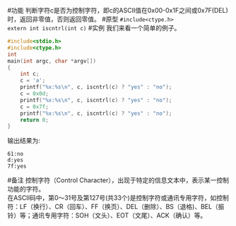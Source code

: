 #功能
判断字符c是否为控制字符，即c的ASCII值在0x00-0x1F之间或0x7F(DEL)时，返回非零值，否则返回零值。
#原型
`#include<ctype.h>`  
`extern int iscntrl(int c)`
#实例
我们来看一个简单的例子。
```c
#include<stdio.h>
#include<ctype.h>
int
main(int argc, char *argv[])
{
	int c;
	c = 'a';
	printf("%x:%s\n", c, iscntrl(c) ? "yes" : "no");
	c = 0x0d;
	printf("%x:%s\n", c, iscntrl(c) ? "yes" : "no");
	c = 0x7f;
	printf("%x:%s\n", c, iscntrl(c) ? "yes" : "no");
	return 0;
}
```
输出结果为:
```shell
61:no
d:yes
7f:yes
```
#备注
控制字符（Control Character），出现于特定的信息文本中，表示某一控制功能的字符。  
在ASCII码中，第0～31号及第127号(共33个)是控制字符或通讯专用字符，如控制符：LF（换行）、CR（回车）、FF（换页）、DEL（删除）、BS（退格)、BEL（振铃）等；通讯专用字符：SOH（文头）、EOT（文尾）、ACK（确认）等。
